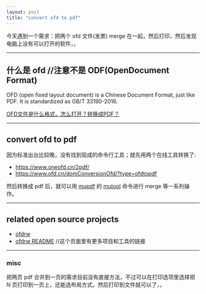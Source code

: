 ```yaml
---
layout: post
title: "convert ofd to pdf"
---
```


今天遇到一个需求：把两个 ofd 文件(发票) merge 在一起，然后打印，然后发现电脑上没有可以打开的软件，，

---
## 什么是 ofd //注意不是 ODF(OpenDocument Format)

OFD (open fixed layout document) is a Chinese Document Format, just like PDF. It is standardized as GB/T 33190-2016.  

[OFD文件是什么格式，怎么打开？转换成PDF？](https://zhuanlan.zhihu.com/p/150242512)


---
## convert ofd to pdf  

因为标准出台比较晚，没有找到现成的命令行工具；就先用两个在线工具转换了:  
- https://www.oneofd.cn/2pdf/
- https://www.ofd.cn/domConversionOfd/?type=ofdtopdf  

然后转换成 pdf 后，就可以用 [mupdf](https://mupdf.com/) 的 [mutool](https://mupdf.readthedocs.io/en/latest/mutool-convert.html) 命令进行 merge 等一系列操作。


---
## related open source projects  

- [ofdrw](https://github.com/ofdrw/ofdrw)
- [ofdrw README](https://github.com/ofdrw/ofdrw/blob/master/README.md)    //这个页面里有更多项目和工具的链接


---
### misc
把两页 pdf 合并到一页的需求目前没有直接方法，不过可以在打印选项里选择把 *N* 页打印到一页上，还能选布局方式，然后打印到文件就可以了，，  

